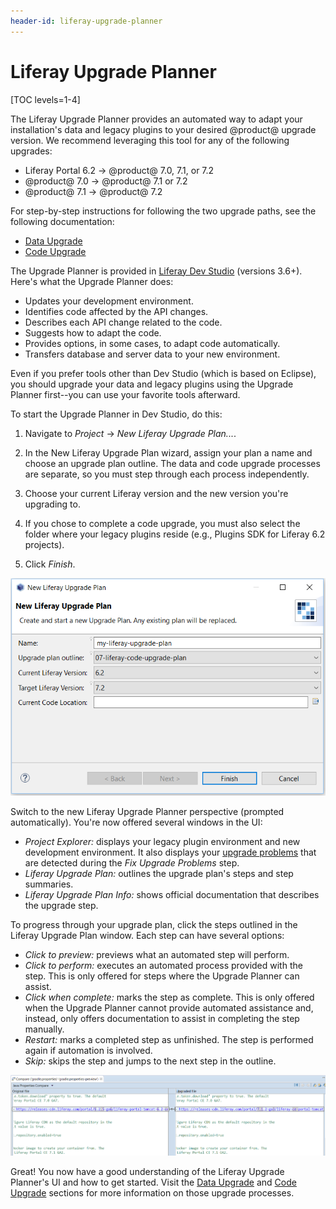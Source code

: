 ```yaml
---
header-id: liferay-upgrade-planner
---
```


# Liferay Upgrade Planner

[TOC levels=1-4]

The Liferay Upgrade Planner provides an automated way to adapt your
installation's data and legacy plugins to your desired @product@ upgrade
version. We recommend leveraging this tool for any of the following upgrades:

- Liferay Portal 6.2 &rarr; @product@ 7.0, 7.1, or 7.2
- @product@ 7.0 &rarr; @product@ 7.1 or 7.2
- @product@ 7.1 &rarr; @product@ 7.2

For step-by-step instructions for following the two upgrade paths, see the
following documentation:

- [Data Upgrade](/docs/7-2/deploy/-/knowledge_base/d/upgrading-to-product-ver)
- [Code Upgrade](/docs/7-1/tutorials/-/knowledge_base/t/upgrading-code-to-product-ver)

The Upgrade Planner is provided in
[Liferay Dev Studio](/docs/7-1/tutorials/-/knowledge_base/t/liferay-ide) 
(versions 3.6+). Here's what the Upgrade Planner does: 

<!-- Standalone app is planned, but not available yet. -->

- Updates your development environment.
- Identifies code affected by the API changes.
- Describes each API change related to the code.
- Suggests how to adapt the code.
- Provides options, in some cases, to adapt code automatically.
- Transfers database and server data to your new environment.

Even if you prefer tools other than Dev Studio (which is based on Eclipse), you
should upgrade your data and legacy plugins using the Upgrade Planner first--you
can use your favorite tools afterward.

To start the Upgrade Planner in Dev Studio, do this:

1.  Navigate to *Project* &rarr; *New Liferay Upgrade Plan...*.

2.  In the New Liferay Upgrade Plan wizard, assign your plan a name and choose
    an upgrade plan outline. The data and code upgrade processes are separate,
    so you must step through each process independently.

3.  Choose your current Liferay version and the new version you're upgrading to.

4.  If you chose to complete a code upgrade, you must also select the folder
    where your legacy plugins reside (e.g., Plugins SDK for Liferay 6.2
    projects).

5.  Click *Finish*.

![Figure 1: Configure your upgrade plan before beginning the upgrade process.](../../../images/upgrade-plan-wizard.png)

Switch to the new Liferay Upgrade Planner perspective (prompted automatically).
You're now offered several windows in the UI:

- *Project Explorer:* displays your legacy plugin environment and new
  development environment. It also displays your
  [upgrade problems](/docs/7-1/tutorials/-/knowledge_base/t/fixing-upgrade-problems)
  that are detected during the *Fix Upgrade Problems* step.
- *Liferay Upgrade Plan:* outlines the upgrade plan's steps and step summaries.
- *Liferay Upgrade Plan Info:* shows official documentation that describes the
  upgrade step.

To progress through your upgrade plan, click the steps outlined in the Liferay
Upgrade Plan window. Each step can have several options:

- *Click to preview:* previews what an automated step will perform.
- *Click to perform:* executes an automated process provided with the step. This
  is only offered for steps where the Upgrade Planner can assist.
- *Click when complete:* marks the step as complete. This is only offered when
  the Upgrade Planner cannot provide automated assistance and, instead, only
  offers documentation to assist in completing the step manually.
- *Restart:* marks a completed step as unfinished. The step is performed again
  if automation is involved.
- *Skip:* skips the step and jumps to the next step in the outline.

![Figure 2: You can preview the Upgrade Planner's automated updates before you perform them.](../../../images/preview-upgrade-planner-changes.png)

Great! You now have a good understanding of the Liferay Upgrade Planner's UI and
how to get started. Visit the
[Data Upgrade](/docs/7-2/deploy/-/knowledge_base/d/upgrading-to-product-ver) and
[Code Upgrade](/docs/7-1/tutorials/-/knowledge_base/t/upgrading-code-to-product-ver)
sections for more information on those upgrade processes.
